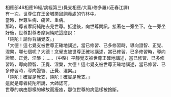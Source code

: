 相應部46相應16經/病經第三(覺支相應/大篇/修多羅)(莊春江譯)  
有一次，世尊住在王舍城栗鼠飼養處的竹林中。  
當時，世尊生病、痛苦、重病。  
那時，尊者摩訶純陀去見世尊。抵達後，向世尊問訊，接著在一旁坐下。在一旁坐好後，世尊對尊者摩訶純陀這麼說：  
「純陀！請你背誦覺支。」  
「大德！這七覺支被世尊正確地講述，當已修習、已多修習時，導向證智、正覺、涅槃，哪七個呢？大德！念覺支被世尊正確地講述，當已修習、已多修習時，導向證智、正覺、涅槃；……（中略）平靜覺支被世尊正確地講述，當已修習、已多修習時，導向證智、正覺、涅槃，大德！這七覺支被世尊正確地講述，當已修習、已多修習時，導向證智、正覺、涅槃。」  
「純陀！確實是覺支，純陀！確實是覺支。」  
這就是尊者純陀所說，大師認可。  
世尊的病由那樣的緣故而痊癒，那位世尊的病這樣被捨斷。  
  
  
